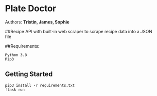 # Plate Doctor
Authors:
**Tristin, James, Sophie**

##Recipe API with built-in web scraper to scrape recipe data into a JSON file

##Requirements:
```
Python 3.8
Pip3

```
## Getting Started

```
pip3 install -r requirements.txt
flask run

```
